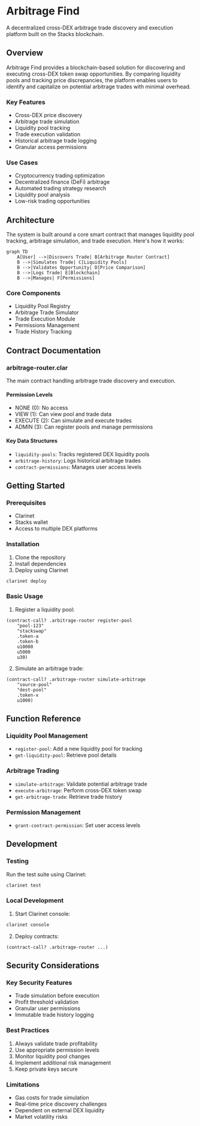 # Arbitrage Find

A decentralized cross-DEX arbitrage trade discovery and execution platform built on the Stacks blockchain.

## Overview

Arbitrage Find provides a blockchain-based solution for discovering and executing cross-DEX token swap opportunities. By comparing liquidity pools and tracking price discrepancies, the platform enables users to identify and capitalize on potential arbitrage trades with minimal overhead.

### Key Features
- Cross-DEX price discovery
- Arbitrage trade simulation
- Liquidity pool tracking
- Trade execution validation
- Historical arbitrage trade logging
- Granular access permissions

### Use Cases
- Cryptocurrency trading optimization
- Decentralized finance (DeFi) arbitrage
- Automated trading strategy research
- Liquidity pool analysis
- Low-risk trading opportunities

## Architecture

The system is built around a core smart contract that manages liquidity pool tracking, arbitrage simulation, and trade execution. Here's how it works:

```mermaid
graph TD
    A[User] -->|Discovers Trade| B[Arbitrage Router Contract]
    B -->|Simulates Trade| C[Liquidity Pools]
    B -->|Validates Opportunity| D[Price Comparison]
    B -->|Logs Trade| E[Blockchain]
    B -->|Manages| F[Permissions]
```

### Core Components
- Liquidity Pool Registry
- Arbitrage Trade Simulator
- Trade Execution Module
- Permissions Management
- Trade History Tracking

## Contract Documentation

### arbitrage-router.clar

The main contract handling arbitrage trade discovery and execution.

#### Permission Levels
- NONE (0): No access
- VIEW (1): Can view pool and trade data
- EXECUTE (2): Can simulate and execute trades
- ADMIN (3): Can register pools and manage permissions

#### Key Data Structures
- `liquidity-pools`: Tracks registered DEX liquidity pools
- `arbitrage-history`: Logs historical arbitrage trades
- `contract-permissions`: Manages user access levels

## Getting Started

### Prerequisites
- Clarinet
- Stacks wallet
- Access to multiple DEX platforms

### Installation
1. Clone the repository
2. Install dependencies
3. Deploy using Clarinet

```bash
clarinet deploy
```

### Basic Usage

1. Register a liquidity pool:
```clarity
(contract-call? .arbitrage-router register-pool
    "pool-123"
    "stackswap"
    .token-a
    .token-b
    u10000
    u5000
    u30)
```

2. Simulate an arbitrage trade:
```clarity
(contract-call? .arbitrage-router simulate-arbitrage
    "source-pool"
    "dest-pool"
    .token-x
    u1000)
```

## Function Reference

### Liquidity Pool Management
- `register-pool`: Add a new liquidity pool for tracking
- `get-liquidity-pool`: Retrieve pool details

### Arbitrage Trading
- `simulate-arbitrage`: Validate potential arbitrage trade
- `execute-arbitrage`: Perform cross-DEX token swap
- `get-arbitrage-trade`: Retrieve trade history

### Permission Management
- `grant-contract-permission`: Set user access levels

## Development

### Testing
Run the test suite using Clarinet:
```bash
clarinet test
```

### Local Development
1. Start Clarinet console:
```bash
clarinet console
```

2. Deploy contracts:
```clarity
(contract-call? .arbitrage-router ...)
```

## Security Considerations

### Key Security Features
- Trade simulation before execution
- Profit threshold validation
- Granular user permissions
- Immutable trade history logging

### Best Practices
1. Always validate trade profitability
2. Use appropriate permission levels
3. Monitor liquidity pool changes
4. Implement additional risk management
5. Keep private keys secure

### Limitations
- Gas costs for trade simulation
- Real-time price discovery challenges
- Dependent on external DEX liquidity
- Market volatility risks
